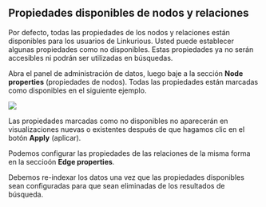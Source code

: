 ## Propiedades disponibles de nodos y relaciones

Por defecto, todas las propiedades de los nodos y relaciones están disponibles para los usuarios de Linkurious. Usted puede establecer algunas propiedades como no disponibles. Estas propiedades ya no serán accesibles ni podrán ser utilizadas en búsquedas.

Abra el panel de administración de datos, luego baje a la sección **Node properties** (propiedades de nodos). Todas las propiedades están marcadas como disponibles en el siguiente ejemplo.

![](https://github.com/Linkurious/linkurious-enterprise-manual/raw/master/en/administrate/admin-data-nodes-properties.png)

Las propiedades marcadas como no disponibles no aparecerán en visualizaciones nuevas o existentes después de que hagamos clic en el botón **Apply** (aplicar).

Podemos configurar las propiedades de las relaciones de la misma forma en la seccioón **Edge properties**.

<div class="alert alert-warning">
  Debemos re-indexar los datos una vez que las propiedades disponibles sean configuradas para que sean eliminadas de los resultados de búsqueda.
</div>
